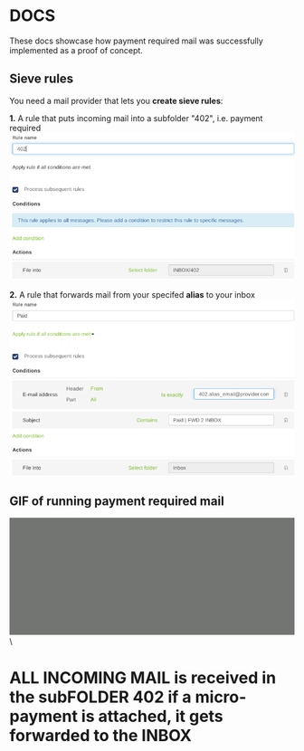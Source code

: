 # DOCS
These docs showcase how payment required mail was successfully implemented as a proof of concept. 

## Sieve rules
You need a mail provider that lets you **create sieve rules**:

**1.** A rule that puts incoming mail into a subfolder "402", i.e. payment required
![](https://github.com/wrapnuts/402.mail/blob/main/docs/402-sieve-rule.png)

**2.** A rule that forwards mail from your specifed **alias** to your inbox
![](https://github.com/wrapnuts/402.mail/blob/main/docs/paid-sieve-rule.png)


## GIF of running payment required mail 
![](https://github.com/wrapnuts/402.mail/blob/main/docs/GIF.402.gif)
\
# ALL INCOMING MAIL is received in the subFOLDER 402 if a micro-payment is attached, it gets forwarded to the INBOX 
